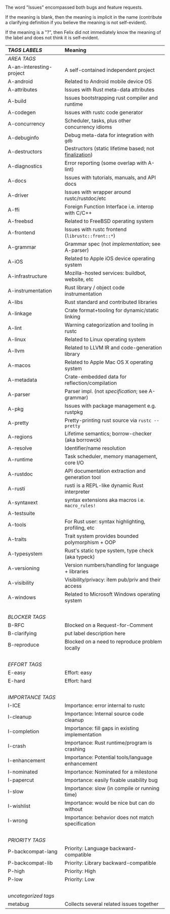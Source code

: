 The word "Issues" encompassed both bugs and feature requests.

If the meaning is blank, then the meaning is implicit in the name
(contribute a clarifying definition if you believe the meaning is not
self-evident).

If the meaning is a "?", then Felix did not immediately know the
meaning of the label and does not think it is self-evident.

| *TAGS LABELS*            |               Meaning                             |
|:-------------------------|:--------------------------------------------------|
| *AREA TAGS*              |                                                   |
| A-an-interesting-project | A self-contained independent project              |
| A-android                | Related to Android mobile device OS               |
| A-attributes             | Issues with Rust meta-data attributes             |
| A-build                  | Issues bootstrapping rust compiler and runtime    |
| A-codegen                | Issues with rustc code generator                  |
| A-concurrency            | Scheduler, tasks, plus other concurrency idioms   |
| A-debuginfo              | Debug meta-data for integration with `gdb`        |
| A-destructors            | Destructors (static lifetime based; not [finalization][1])  |
| A-diagnostics            | Error reporting (some overlap with A-lint)        |
| A-docs                   | Issues with tutorials, manuals, and API docs      |
| A-driver                 | Issues with wrapper around rustc/rustdoc/etc      |
| A-ffi                    | Foreign Function Interface i.e. interop with C/C++|
| A-freebsd                | Related to FreeBSD operating system               |
| A-frontend               | Issues with rustc frontend (`librustc::front::*`) |
| A-grammar                | Grammar spec (not *implementation*; see A-parser) |
| A-iOS                    | Related to Apple iOS device operating system      |
| A-infrastructure         | Mozilla-hosted services: buildbot, website, etc   |
| A-instrumentation        | Rust library / object code instrumentation        |
| A-libs                   | Rust standard and contributed libraries           |
| A-linkage                | Crate format+tooling for dynamic/static linking   |
| A-lint                   | Warning categorization and tooling in rustc       |
| A-linux                  | Related to Linux operating system                 |
| A-llvm                   | Related to LLVM IR and code-generation library    |
| A-macos                  | Related to Apple Mac OS X operating system        |
| A-metadata               | Crate-embedded data for reflection/compilation    |
| A-parser                 | Parser impl. (not *specification*; see A-grammar) |
| A-pkg                    | Issues with package management e.g. rustpkg       |
| A-pretty                 | Pretty-printing rust source via `rustc --pretty`  |
| A-regions                | Lifetime semantics; borrow-checker (aka borrowck) |
| A-resolve                | Identifier/name resolution                        |
| A-runtime                | Task scheduler, memory management, core I/O       |
| A-rustdoc                | API documentation extraction and generation tool  |
| A-rusti                  | rusti is a REPL-like dynamic Rust interpreter     |
| A-syntaxext              | syntax extensions aka macros i.e. `macro_rules!`  |
| A-testsuite              |                                                   |
| A-tools                  | For Rust user: syntax highlighting, profiling, etc|
| A-traits                 | Trait system provides bounded polymorphism + OOP  |
| A-typesystem             | Rust's static type system, type check (aka typeck)|
| A-versioning             | Version numbers/handling for language + libraries |
| A-visibility             | Visibility/privacy: item pub/priv and their access|
| A-windows                | Related to Microsoft Windows operating system     |
| &nbsp;                                                                       |
| *BLOCKER TAGS*           |                                                   |
| B-RFC                    | Blocked on a Request-for-Comment                  |
| B-clarifying             | put label description here                        |
| B-reproduce              | Blocked on a need to reproduce problem locally    |
| &nbsp;                                                                       |
| *EFFORT TAGS*            |                                                   |
| E-easy                   | Effort: easy                                      |
| E-hard                   | Effort: hard                                      |
| &nbsp;                                                                       |
| *IMPORTANCE TAGS*        |                                                   |
| I-ICE                    | Importance: error internal to rustc               |
| I-cleanup                | Importance: Internal source code cleanup          |
| I-completion             | Importance: fill gaps in existing implementation  |
| I-crash                  | Importance: Rust runtime/program is crashing      |
| I-enhancement            | Importance: Potential tools/language enhancement  |
| I-nominated              | Importance: Nominated for a milestone             |
| I-papercut               | Importance: easily fixable usability bug          |
| I-slow                   | Importance: slow (in compile or running time)     |
| I-wishlist               | Importance: would be nice but can do without      |
| I-wrong                  | Importance: behavior does not match specification |
| &nbsp;                                                                       |
| *PRIORITY TAGS*          |                                                   |
| P-backcompat-lang        | Priority: Language backward-compatible            |
| P-backcompat-lib         | Priority: Library backward-compatible             |
| P-high                   | Priority: High                                    |
| P-low                    | Priority: Low                                     |
| &nbsp;                                                                       |
| *uncategorized tags*     |                                                   |
| metabug                  | Collects several related issues together          |

[1]: http://en.wikipedia.org/wiki/Finalizer
